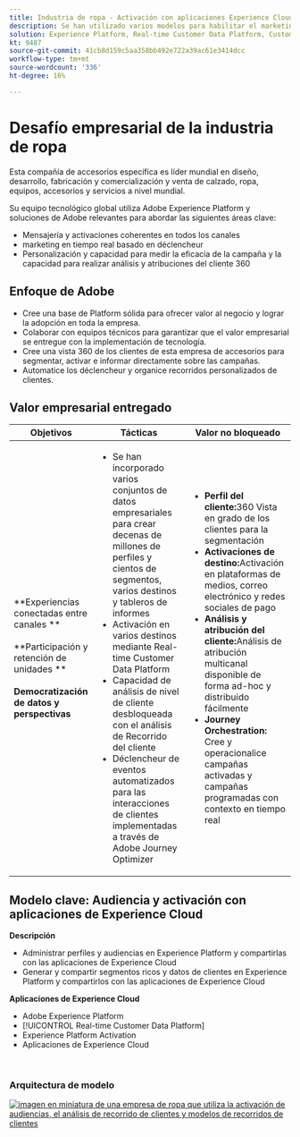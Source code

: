 ```yaml
---
title: Industria de ropa - Activación con aplicaciones Experience Cloud
description: Se han utilizado varios modelos para habilitar el marketing en tiempo real, la activación en canales múltiples y el análisis en canales múltiples.
solution: Experience Platform, Real-time Customer Data Platform, Customer Journey Analytics, Journey Orchestration
kt: 9487
source-git-commit: 41cb8d159c5aa358bb492e722a39ac61e3414dcc
workflow-type: tm+mt
source-wordcount: '336'
ht-degree: 16%

---
```



# Desafío empresarial de la industria de ropa

Esta compañía de accesorios específica es líder mundial en diseño, desarrollo, fabricación y comercialización y venta de calzado, ropa, equipos, accesorios y servicios a nivel mundial.

Su equipo tecnológico global utiliza Adobe Experience Platform y soluciones de Adobe relevantes para abordar las siguientes áreas clave:

* Mensajería y activaciones coherentes en todos los canales
* marketing en tiempo real basado en déclencheur
* Personalización y capacidad para medir la eficacia de la campaña y la capacidad para realizar análisis y atribuciones del cliente 360

## Enfoque de Adobe

* Cree una base de Platform sólida para ofrecer valor al negocio y lograr la adopción en toda la empresa.
* Colaborar con equipos técnicos para garantizar que el valor empresarial se entregue con la implementación de tecnología.
* Cree una vista 360 de los clientes de esta empresa de accesorios para segmentar, activar e informar directamente sobre las campañas.
* Automatice los déclencheur y organice recorridos personalizados de clientes.

## Valor empresarial entregado

| Objetivos | Tácticas | Valor no bloqueado |
|---|---|---|
| **Experiencias conectadas entre canales **<br></br>**Participación y retención de unidades **<br></br>**Democratización de datos y perspectivas**</ul> | <ul><li>Se han incorporado varios conjuntos de datos empresariales para crear decenas de millones de perfiles y cientos de segmentos, varios destinos y tableros de informes</li><li>Activación en varios destinos mediante Real-time Customer Data Platform</li><li>Capacidad de análisis de nivel de cliente desbloqueada con el análisis de Recorrido del cliente</li><li>Déclencheur de eventos automatizados para las interacciones de clientes implementadas a través de Adobe Journey Optimizer</li></ul> | <ul><li><strong> Perfil del cliente:</strong>360 Vista en grado de los clientes para la segmentación</li><li><strong>Activaciones de destino:</strong>Activación en plataformas de medios, correo electrónico y redes sociales de pago</li><li><strong>Análisis y atribución del cliente:</strong>Análisis de atribución multicanal disponible de forma ad-hoc y distribuido fácilmente<li><strong>Journey Orchestration:</strong> Cree y operacionalice campañas activadas y campañas programadas con contexto en tiempo real</li></ul> |

## Modelo clave: Audiencia y activación con aplicaciones de Experience Cloud

<strong>Descripción</strong>
<ul><li>Administrar perfiles y audiencias en Experience Platform y compartirlas con las aplicaciones de Experience Cloud</li><li>Generar y compartir segmentos ricos y datos de clientes en Experience Platform y compartirlos con las aplicaciones de Experience Cloud</li></ul>

<strong>Aplicaciones de Experience Cloud</strong>
<ul><li>Adobe Experience Platform</li><li>[!UICONTROL Real-time Customer Data Platform]</li><li>Experience Platform Activation</li><li>Aplicaciones de Experience Cloud</li></ul> 
<br>

### Arquitectura de modelo

<a href="https://experienceleague.adobe.com/docs/blueprints-learn/architecture/audience-activation/platform-and-applications.html?lang=es"><img alt="imagen en miniatura de una empresa de ropa que utiliza la activación de audiencias, el análisis de recorrido de clientes y modelos de recorridos de clientes" src="https://experienceleague.adobe.com/docs/blueprints-learn/assets/aep+apps_vertical.svg?lang=en"/></a>




